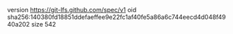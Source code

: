 version https://git-lfs.github.com/spec/v1
oid sha256:140380fd18851ddefaeffee9e22fc1af40fe5a86a6c744eecd4d048f4940a202
size 542
